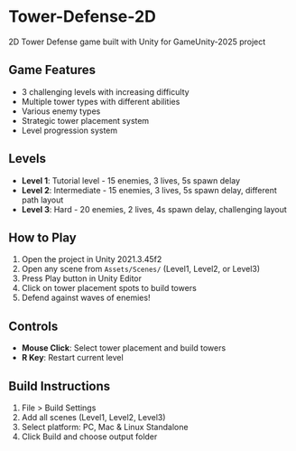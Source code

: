 # Tower-Defense-2D
2D Tower Defense game built with Unity for GameUnity-2025 project

## Game Features
- 3 challenging levels with increasing difficulty
- Multiple tower types with different abilities
- Various enemy types
- Strategic tower placement system
- Level progression system

## Levels
- **Level 1**: Tutorial level - 15 enemies, 3 lives, 5s spawn delay
- **Level 2**: Intermediate - 15 enemies, 3 lives, 5s spawn delay, different path layout
- **Level 3**: Hard - 20 enemies, 2 lives, 4s spawn delay, challenging layout

## How to Play
1. Open the project in Unity 2021.3.45f2
2. Open any scene from `Assets/Scenes/` (Level1, Level2, or Level3)
3. Press Play button in Unity Editor
4. Click on tower placement spots to build towers
5. Defend against waves of enemies!

## Controls
- **Mouse Click**: Select tower placement and build towers
- **R Key**: Restart current level

## Build Instructions
1. File > Build Settings
2. Add all scenes (Level1, Level2, Level3)
3. Select platform: PC, Mac & Linux Standalone
4. Click Build and choose output folder

